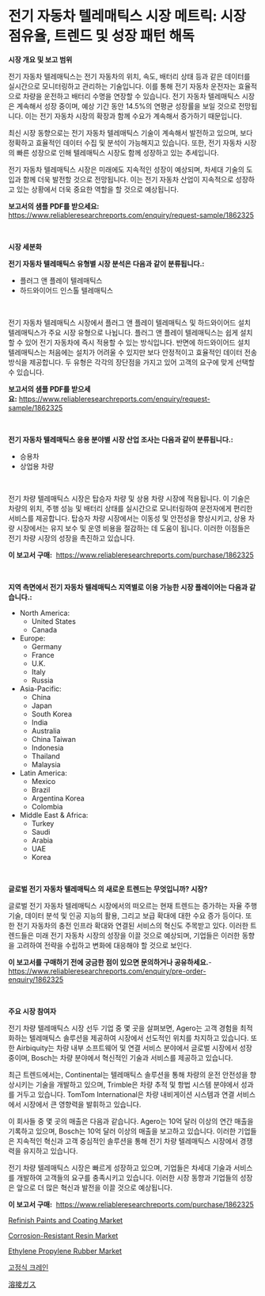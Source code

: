 <p><h1>전기 자동차 텔레매틱스 시장 메트릭: 시장 점유율, 트렌드 및 성장 패턴 해독</h1></p><p><strong>시장 개요 및 보고 범위</strong></p>
<p><p>전기 자동차 텔레매틱스는 전기 자동차의 위치, 속도, 배터리 상태 등과 같은 데이터를 실시간으로 모니터링하고 관리하는 기술입니다. 이를 통해 전기 자동차 운전자는 효율적으로 차량을 운전하고 배터리 수명을 연장할 수 있습니다. 전기 자동차 텔레매틱스 시장은 계속해서 성장 중이며, 예상 기간 동안 14.5%의 연평균 성장률을 보일 것으로 전망됩니다. 이는 전기 자동차 시장의 확장과 함께 수요가 계속해서 증가하기 때문입니다.</p><p>최신 시장 동향으로는 전기 자동차 텔레매틱스 기술이 계속해서 발전하고 있으며, 보다 정확하고 효율적인 데이터 수집 및 분석이 가능해지고 있습니다. 또한, 전기 자동차 시장의 빠른 성장으로 인해 텔레매틱스 시장도 함께 성장하고 있는 추세입니다.</p><p>전기 자동차 텔레매틱스 시장은 미래에도 지속적인 성장이 예상되며, 차세대 기술의 도입과 함께 더욱 발전할 것으로 전망됩니다. 이는 전기 자동차 산업이 지속적으로 성장하고 있는 상황에서 더욱 중요한 역할을 할 것으로 예상됩니다.</p></p>
<p><strong>보고서의 샘플 PDF를 받으세요:</strong> <a href="https://www.reliableresearchreports.com/enquiry/request-sample/1862325">https://www.reliableresearchreports.com/enquiry/request-sample/1862325</a></p>
<p>&nbsp;</p>
<p><strong>시장 세분화</strong></p>
<p><strong>전기 자동차 텔레매틱스 유형별 시장 분석은 다음과 같이 분류됩니다.:</strong></p>
<p><ul><li>플러그 앤 플레이 텔레매틱스</li><li>하드와이어드 인스톨 텔레매틱스</li></ul></p>
<p>&nbsp;</p>
<p><p>전기 자동차 텔레매틱스 시장에서 플러그 앤 플레이 텔레매틱스 및 하드와이어드 설치 텔레매틱스가 주요 시장 유형으로 나뉩니다. 플러그 앤 플레이 텔레매틱스는 쉽게 설치할 수 있어 전기 자동차에 즉시 적용할 수 있는 방식입니다. 반면에 하드와이어드 설치 텔레매틱스는 처음에는 설치가 어려울 수 있지만 보다 안정적이고 효율적인 데이터 전송 방식을 제공합니다. 두 유형은 각각의 장단점을 가지고 있어 고객의 요구에 맞게 선택할 수 있습니다.</p></p>
<p><strong>보고서의 샘플 PDF를 받으세요:</strong>&nbsp;<a href="https://www.reliableresearchreports.com/enquiry/request-sample/1862325">https://www.reliableresearchreports.com/enquiry/request-sample/1862325</a></p>
<p>&nbsp;</p>
<p><strong> 전기 자동차 텔레매틱스 응용 분야별 시장 산업 조사는 다음과 같이 분류됩니다.:</strong></p>
<p><ul><li>승용차</li><li>상업용 차량</li></ul></p>
<p>&nbsp;</p>
<p><p>전기 차량 텔레매틱스 시장은 탑승자 차량 및 상용 차량 시장에 적용됩니다. 이 기술은 차량의 위치, 주행 성능 및 배터리 상태를 실시간으로 모니터링하여 운전자에게 편리한 서비스를 제공합니다. 탑승자 차량 시장에서는 이동성 및 안전성을 향상시키고, 상용 차량 시장에서는 유지 보수 및 운영 비용을 절감하는 데 도움이 됩니다. 이러한 이점들은 전기 차량 시장의 성장을 촉진하고 있습니다.</p></p>
<p><strong>이 보고서 구매:</strong>&nbsp; <a href="https://www.reliableresearchreports.com/purchase/1862325">https://www.reliableresearchreports.com/purchase/1862325</a></p>
<p>&nbsp;</p>
<p><strong>지역 측면에서 전기 자동차 텔레매틱스 지역별로 이용 가능한 시장 플레이어는 다음과 같습니다.:</strong></p>
<p><ul>
    <li>
        North America:
        <ul>
            <li>United States</li>
            <li>Canada</li>
        </ul>
    </li>
    <li>
        Europe:
        <ul>
            <li>Germany</li>
            <li>France</li>
            <li>U.K.</li>
            <li>Italy</li>
            <li>Russia</li>
        </ul>
    </li>
    <li>
        Asia-Pacific:
        <ul>
            <li>China</li>
            <li>Japan</li>
            <li>South Korea</li>
            <li>India</li>
            <li>Australia</li>
            <li>China Taiwan</li>
            <li>Indonesia</li>
            <li>Thailand</li>
            <li>Malaysia</li>
        </ul>
    </li>
    <li>
        Latin America:
        <ul>
            <li>Mexico</li>
            <li>Brazil</li>
            <li>Argentina Korea</li>
            <li>Colombia</li>
        </ul>
    </li>
    <li>
        Middle East & Africa:
        <ul>
            <li>Turkey</li>
            <li>Saudi</li>
            <li>Arabia</li>
            <li>UAE</li>
            <li>Korea</li>
        </ul>
    </li>
    </ul></p>
<p>&nbsp;</p>
<p><strong>글로벌 전기 자동차 텔레매틱스 의 새로운 트렌드는 무엇입니까? 시장?</strong></p>
<p><p>글로벌 전기 자동차 텔레매틱스 시장에서의 떠오르는 현재 트렌드는 증가하는 자율 주행 기술, 데이터 분석 및 인공 지능의 활용, 그리고 보급 확대에 대한 수요 증가 등이다. 또한 전기 자동차의 충전 인프라 확대와 연결된 서비스의 혁신도 주목받고 있다. 이러한 트렌드들은 미래 전기 자동차 시장의 성장을 이끌 것으로 예상되며, 기업들은 이러한 동향을 고려하여 전략을 수립하고 변화에 대응해야 할 것으로 보인다.</p></p>
<p><strong>이 보고서를 구매하기 전에 궁금한 점이 있으면 문의하거나 공유하세요.</strong>- <a href="https://www.reliableresearchreports.com/enquiry/pre-order-enquiry/1862325">https://www.reliableresearchreports.com/enquiry/pre-order-enquiry/1862325</a></p>
<p>&nbsp;</p>
<p><strong>주요 시장 참여자</strong></p>
<p><p>전기 차량 텔레매틱스 시장 선두 기업 중 몇 곳을 살펴보면, Agero는 고객 경험을 최적화하는 텔레매틱스 솔루션을 제공하여 시장에서 선도적인 위치를 차지하고 있습니다. 또한 Airbiquity는 차량 내부 소프트웨어 및 연결 서비스 분야에서 글로벌 시장에서 성장 중이며, Bosch는 차량 분야에서 혁신적인 기술과 서비스를 제공하고 있습니다.</p><p>최근 트렌드에서는, Continental는 텔레매틱스 솔루션을 통해 차량의 운전 안전성을 향상시키는 기술을 개발하고 있으며, Trimble은 차량 추적 및 항법 시스템 분야에서 성과를 거두고 있습니다. TomTom International은 차량 내비게이션 시스템과 연결 서비스에서 시장에서 큰 영향력을 발휘하고 있습니다.</p><p>이 회사들 중 몇 곳의 매출은 다음과 같습니다. Agero는 10억 달러 이상의 연간 매출을 기록하고 있으며, Bosch는 10억 달러 이상의 매출을 보고하고 있습니다. 이러한 기업들은 지속적인 혁신과 고객 중심적인 솔루션을 통해 전기 차량 텔레매틱스 시장에서 경쟁력을 유지하고 있습니다.</p><p>전기 차량 텔레매틱스 시장은 빠르게 성장하고 있으며, 기업들은 차세대 기술과 서비스를 개발하여 고객들의 요구를 충족시키고 있습니다. 이러한 시장 동향과 기업들의 성장은 앞으로 더 많은 혁신과 발전을 이끌 것으로 예상됩니다.</p></p>
<p><strong>이 보고서 구매:</strong>&nbsp;&nbsp;<a href="https://www.reliableresearchreports.com/purchase/1862325">https://www.reliableresearchreports.com/purchase/1862325</a></p>
<p><p><a href="https://sudsy-motorcycle-bbc.notion.site/Refinish-Paints-and-Coating-Market-Challenges-Opportunities-and-Growth-Drivers-and-Major-Market-P-b5583c41608c4153a93ba536f477fe71">Refinish Paints and Coating Market</a></p><p><a href="https://github.com/gulaimolin/Market-Research-Report-List-3/blob/main/corrosion-resistant-resin-market.md">Corrosion-Resistant Resin Market</a></p><p><a href="https://github.com/mauripalmi/Market-Research-Report-List-2/blob/main/ethylene-propylene-rubber-market.md">Ethylene Propylene Rubber Market</a></p><p><a href="https://github.com/vs019sa3m8x/Market-Research-Report-List-1/blob/main/2117661191795.md">고정식 크레인</a></p><p><a href="https://github.com/oqxogxyvqe90775/Market-Research-Report-List-1/blob/main/2630950191984.md">溶接ガス</a></p></p>
